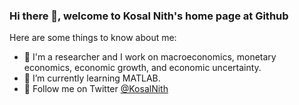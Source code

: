 ### Hi there 👋, welcome to Kosal Nith's home page at Github

Here are some things to know about me:

- 🔭 I'm a researcher and I work on macroeconomics, monetary economics, economic growth, and economic uncertainty. 
- 🌱 I’m currently learning MATLAB. 
- 🚨 Follow me on Twitter [@KosalNith](https://twitter.com/KosalNith)

<!--
**nithkosal/NithKosal** is a ✨ _special_ ✨ repository because its `README.md` (this file) appears on your GitHub profile.

Here are some ideas to get you started:

- 🔭 I’m currently working on ...
- 🌱 I’m currently learning ...
- 👯 I’m looking to collaborate on ...
- 🤔 I’m looking for help with ...
- 💬 Ask me about ...
- 📫 How to reach me: ...
- 😄 Pronouns: ...
- ⚡ Fun fact: ...
-->
